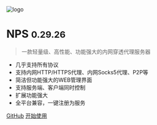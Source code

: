 ![logo](https://cdn.jsdelivr.net/gh/djylb/nps/docs/logo.svg)

# NPS <small>0.29.26</small>

> 一款轻量级、高性能、功能强大的内网穿透代理服务器

- 几乎支持所有协议
- 支持内网HTTP/HTTPS代理、内网Socks5代理、P2P等
- 简洁但功能强大的WEB管理界面
- 支持服务端、客户端同时控制
- 扩展功能强大
- 全平台兼容，一键注册为服务

[GitHub](https://github.com/djylb/nps/)
[开始使用](#nps)
